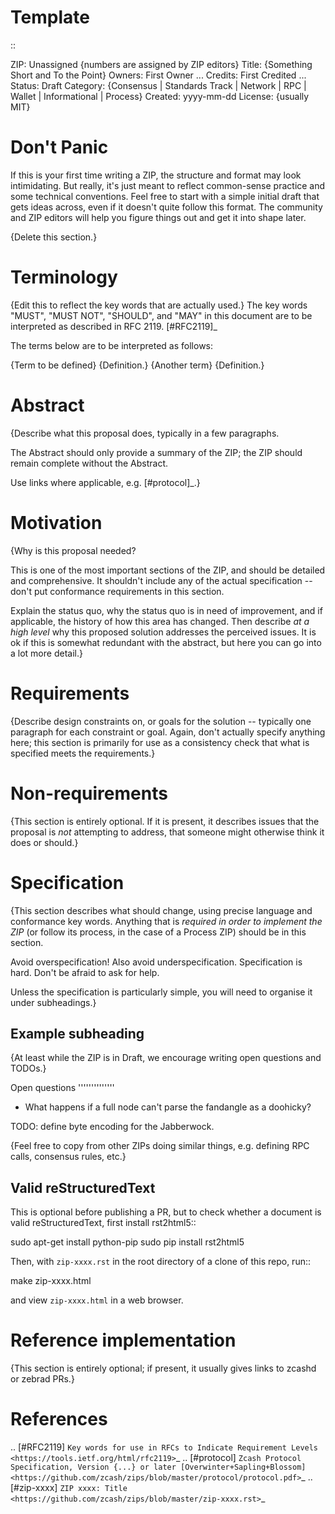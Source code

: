 # Template

::

  ZIP: Unassigned {numbers are assigned by ZIP editors}
  Title: {Something Short and To the Point}
  Owners: First Owner <email>
          ...
  Credits: First Credited <optional email>
           ...
  Status: Draft
  Category: {Consensus | Standards Track | Network | RPC | Wallet | Informational | Process}
  Created: yyyy-mm-dd
  License: {usually MIT}


Don't Panic
===========

If this is your first time writing a ZIP, the structure and format may look
intimidating. But really, it's just meant to reflect common-sense practice and
some technical conventions. Feel free to start with a simple initial draft that
gets ideas across, even if it doesn't quite follow this format. The community
and ZIP editors will help you figure things out and get it into shape later.

{Delete this section.}


Terminology
===========

{Edit this to reflect the key words that are actually used.}
The key words "MUST", "MUST NOT", "SHOULD", and "MAY" in this document are to
be interpreted as described in RFC 2119. [#RFC2119]_

The terms below are to be interpreted as follows:

{Term to be defined}
  {Definition.}
{Another term}
  {Definition.}


Abstract
========

{Describe what this proposal does, typically in a few paragraphs.

The Abstract should only provide a summary of the ZIP; the ZIP should remain
complete without the Abstract.

Use links where applicable, e.g. [#protocol]_.}


Motivation
==========

{Why is this proposal needed?

This is one of the most important sections of the ZIP, and should be detailed
and comprehensive. It shouldn't include any of the actual specification --
don't put conformance requirements in this section.

Explain the status quo, why the status quo is in need of improvement,
and if applicable, the history of how this area has changed. Then describe
*at a high level* why this proposed solution addresses the perceived issues.
It is ok if this is somewhat redundant with the abstract, but here you can
go into a lot more detail.}


Requirements
============

{Describe design constraints on, or goals for the solution -- typically one
paragraph for each constraint or goal. Again, don't actually specify anything
here; this section is primarily for use as a consistency check that what is
specified meets the requirements.}


Non-requirements
================

{This section is entirely optional. If it is present, it describes issues that
the proposal is *not* attempting to address, that someone might otherwise think
it does or should.}


Specification
=============

{This section describes what should change, using precise language and conformance
key words. Anything that is *required in order to implement the ZIP* (or follow its
process, in the case of a Process ZIP) should be in this section.

Avoid overspecification! Also avoid underspecification. Specification is hard.
Don't be afraid to ask for help.

Unless the specification is particularly simple, you will need to organise it under
subheadings.}

Example subheading
------------------

{At least while the ZIP is in Draft, we encourage writing open questions and TODOs.}

Open questions
''''''''''''''

* What happens if a full node can't parse the fandangle as a doohicky?

TODO: define byte encoding for the Jabberwock.

{Feel free to copy from other ZIPs doing similar things, e.g. defining RPC calls,
consensus rules, etc.}

Valid reStructuredText
----------------------

This is optional before publishing a PR, but to check whether a document is valid
reStructuredText, first install rst2html5::

  sudo apt-get install python-pip
  sudo pip install rst2html5

Then, with ``zip-xxxx.rst`` in the root directory of a clone of this repo, run::

  make zip-xxxx.html

and view ``zip-xxxx.html`` in a web browser.


Reference implementation
========================

{This section is entirely optional; if present, it usually gives links to zcashd or
zebrad PRs.}


References
==========

.. [#RFC2119] `Key words for use in RFCs to Indicate Requirement Levels <https://tools.ietf.org/html/rfc2119>`_
.. [#protocol] `Zcash Protocol Specification, Version {...} or later [Overwinter+Sapling+Blossom] <https://github.com/zcash/zips/blob/master/protocol/protocol.pdf>`_
.. [#zip-xxxx] `ZIP xxxx: Title <https://github.com/zcash/zips/blob/master/zip-xxxx.rst>`_
